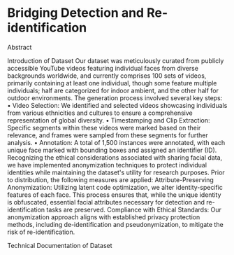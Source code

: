 # Bridging Detection and Re-identification

Abstract

Introduction of Dataset
Our dataset was meticulously curated from publicly accessible YouTube videos featuring individual faces from diverse backgrounds worldwide, and currently comprises 100 sets of videos, primarily containing at least one individual, though some feature multiple individuals; half are categorized for indoor ambient, and the other half for outdoor environments. The generation process involved several key steps:
•	Video Selection: We identified and selected videos showcasing individuals from various ethnicities and cultures to ensure a comprehensive representation of global diversity.
•	Timestamping and Clip Extraction: Specific segments within these videos were marked based on their relevance, and frames were sampled from these segments for further analysis.
•	Annotation: A total of 1,500 instances were annotated, with each unique face marked with bounding boxes and assigned an identifier (ID). 
Recognizing the ethical considerations associated with sharing facial data, we have implemented anonymization techniques to protect individual identities while maintaining the dataset's utility for research purposes. Prior to distribution, the following measures are applied:
Attribute-Preserving Anonymization: Utilizing latent code optimization, we alter identity-specific features of each face. This process ensures that, while the unique identity is obfuscated, essential facial attributes necessary for detection and re-identification tasks are preserved.
Compliance with Ethical Standards: Our anonymization approach aligns with established privacy protection methods, including de-identification and pseudonymization, to mitigate the risk of re-identification.


Technical Documentation of Dataset
